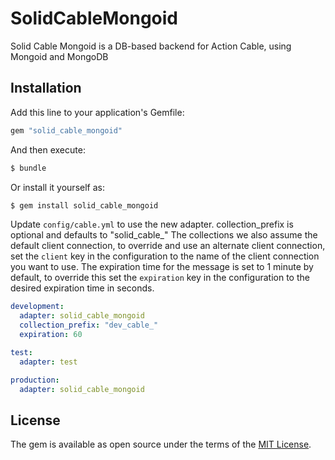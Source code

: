 # SolidCableMongoid

Solid Cable Mongoid is a DB-based backend for Action Cable, using Mongoid and MongoDB


## Installation
Add this line to your application's Gemfile:

```ruby
gem "solid_cable_mongoid"
```

And then execute:
```bash
$ bundle
```

Or install it yourself as:
```bash
$ gem install solid_cable_mongoid
```

Update `config/cable.yml` to use the new adapter. collection_prefix is optional and defaults to "solid_cable_"
The collections we also assume the default client connection, to override and use an alternate client connection, set the `client` key in the configuration to the name of the client connection you want to use.
The expiration time for the message is set to 1 minute by default, to override this set the `expiration` key in the configuration to the desired expiration time in seconds.
```yaml
development:
  adapter: solid_cable_mongoid
  collection_prefix: "dev_cable_"
  expiration: 60

test:
  adapter: test

production:
  adapter: solid_cable_mongoid
```

## License
The gem is available as open source under the terms of the [MIT License](https://opensource.org/licenses/MIT).
